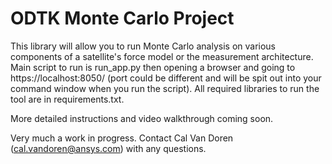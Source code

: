 # ODTK Monte Carlo Project

This library will allow you to run Monte Carlo analysis on various components of a satellite's force model or the measurement architecture. Main script to run is run_app.py then opening a browser and going to https://localhost:8050/ (port could be different and will be spit out into your command window when you run the script). All required libraries to run the tool are in requirements.txt.

More detailed instructions and video walkthrough coming soon.

Very much a work in progress. Contact Cal Van Doren (cal.vandoren@ansys.com) with any questions.
